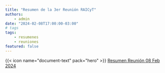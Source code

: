 ```yaml
---
title: "Resumen de la 3er Reunión RAICyT"
authors:
    - admin
date: "2024-02-08T17:00:00-03:00"
# tags
tags: 
    - resumenes 
    - reuniones
featured: false
---
```


{{< icon name="document-text" pack="hero" >}} [Resumen Reunión 08 Feb 2024](Resumen3.pdf)



